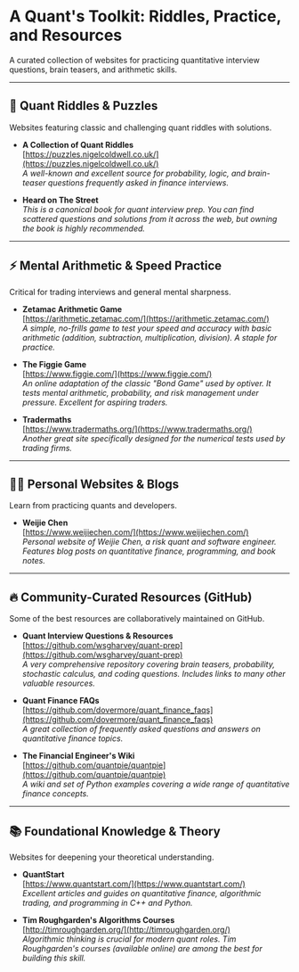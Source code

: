 # A Quant's Toolkit: Riddles, Practice, and Resources

A curated collection of websites for practicing quantitative interview questions, brain teasers, and arithmetic skills.

---

## 🧠 Quant Riddles & Puzzles

Websites featuring classic and challenging quant riddles with solutions.

*   **A Collection of Quant Riddles**  
    [https://puzzles.nigelcoldwell.co.uk/](https://puzzles.nigelcoldwell.co.uk/)  
    *A well-known and excellent source for probability, logic, and brain-teaser questions frequently asked in finance interviews.*

*   **Heard on The Street**  
    *This is a canonical book for quant interview prep. You can find scattered questions and solutions from it across the web, but owning the book is highly recommended.*

---

## ⚡ Mental Arithmetic & Speed Practice

Critical for trading interviews and general mental sharpness.

*   **Zetamac Arithmetic Game**  
    [https://arithmetic.zetamac.com/](https://arithmetic.zetamac.com/)  
    *A simple, no-frills game to test your speed and accuracy with basic arithmetic (addition, subtraction, multiplication, division). A staple for practice.*

*   **The Figgie Game**  
    [https://www.figgie.com/](https://www.figgie.com/)  
    *An online adaptation of the classic "Bond Game" used by optiver. It tests mental arithmetic, probability, and risk management under pressure. Excellent for aspiring traders.*

*   **Tradermaths**  
    [https://www.tradermaths.org/](https://www.tradermaths.org/)  
    *Another great site specifically designed for the numerical tests used by trading firms.*

---

## 👨‍💻 Personal Websites & Blogs

Learn from practicing quants and developers.

*   **Weijie Chen**  
    [https://www.weijiechen.com/](https://www.weijiechen.com/)  
    *Personal website of Weijie Chen, a risk quant and software engineer. Features blog posts on quantitative finance, programming, and book notes.*

---

## 🔥 Community-Curated Resources (GitHub)

Some of the best resources are collaboratively maintained on GitHub.

*   **Quant Interview Questions & Resources**  
    [https://github.com/wsgharvey/quant-prep](https://github.com/wsgharvey/quant-prep)  
    *A very comprehensive repository covering brain teasers, probability, stochastic calculus, and coding questions. Includes links to many other valuable resources.*

*   **Quant Finance FAQs**  
    [https://github.com/dovermore/quant_finance_faqs](https://github.com/dovermore/quant_finance_faqs)  
    *A great collection of frequently asked questions and answers on quantitative finance topics.*

*   **The Financial Engineer's Wiki**  
    [https://github.com/quantpie/quantpie](https://github.com/quantpie/quantpie)  
    *A wiki and set of Python examples covering a wide range of quantitative finance concepts.*

---

## 📚 Foundational Knowledge & Theory

Websites for deepening your theoretical understanding.

*   **QuantStart**  
    [https://www.quantstart.com/](https://www.quantstart.com/)  
    *Excellent articles and guides on quantitative finance, algorithmic trading, and programming in C++ and Python.*

*   **Tim Roughgarden's Algorithms Courses**  
    [http://timroughgarden.org/](http://timroughgarden.org/)  
    *Algorithmic thinking is crucial for modern quant roles. Tim Roughgarden's courses (available online) are among the best for building this skill.*